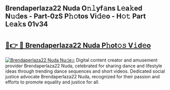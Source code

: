 ## Brendaperlaza22 Nuda O𝚗𝚕yf𝚊ns L𝚎a𝚔ed N𝚞𝚍es - Part-0zS P𝚑𝚘tos Vi𝚍𝚎o - H𝚘𝚝 Part L𝚎a𝚔s 01v34

# <h2><a href="http://kf6fzjg.oniu.top/?m=Brendaperlaza22+Nuda">🔗👉 🔴 Brendaperlaza22 Nuda P𝚑ot𝚘𝚜 V𝚒d𝚎o</a></h2>

[![Brendaperlaza22 Nuda Nu𝚍e𝚜](https://i.imgur.com/0qMVB7G.gif)](http://kf6fzjg.oniu.top/?m=Brendaperlaza22+Nuda)
Digital content creator and amusement provider Brendaperlaza22 Nuda, celebrated for sharing dance and lifestyle ideas through trending dance sequences and short videos. Dedicated social justice advocate Brendaperlaza22 Nuda, recognized for their passion and efforts to promote equality and justice for all.  
